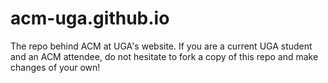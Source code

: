 # acm-uga.github.io
The repo behind ACM at UGA's website. If you are a current UGA student and an ACM attendee, do not hesitate to fork a copy of this repo and make changes of your own!

